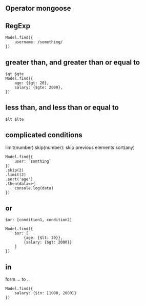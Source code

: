 ## Operator mongoose

## RegExp
```
Model.find({
    username: /something/
})
```
## greater than, and greater than or equal to
```
$gt $gte
Model.find({
    age: {$gt: 20},
    salary: {$gte: 2000},
})
```
## less than, and less than or equal to
```
$lt $lte
```

## complicated conditions
limit(number)
skip(number): skip previous elements
sort(any)

```
Model.find({
    user: `somthing`
})
.skip(2)
.limit(2)
.sort('age')
.then(data=>{
    console.log(data)
})
```
## or
```
$or: [condition1, condition2]

Model.find({
    $or: [
        {age: {$lt: 20}},
        {salary: {$gt: 2000}}
    ]
}) 

```
## in
form ... to ..
```
Model.find({
    salary: {$in: [1000, 2000]}
})
```
